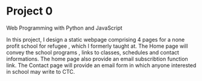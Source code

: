 # Project 0

Web Programming with Python and JavaScript

In this project, I design a static webpage comprising 4 pages for a none profit school for refugee , which I formerly taught at. The Home page will convey the school programs , links to classes, schedules and contact informations. The home page also provide an email subscribtion function link. The Contact page will provide an email form in which anyone interested in school may write to CTC. 
